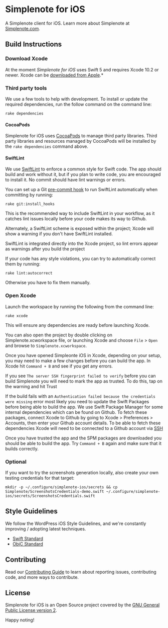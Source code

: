 # Simplenote for iOS
A Simplenote client for iOS. Learn more about Simplenote at [Simplenote.com](https://simplenote.com).

## Build Instructions

### Download Xcode

At the moment *Simplenote for iOS* uses Swift 5 and requires Xcode 10.2 or newer. Xcode can be [downloaded from Apple](https://developer.apple.com/downloads/index.action).*

### Third party tools

We use a few tools to help with development. To install or update the required dependencies, run the follow command on the command line:

`rake dependencies`

#### CocoaPods

Simplenote for iOS uses [CocoaPods](http://cocoapods.org/) to manage third party libraries.
Third party libraries and resources managed by CocoaPods will be installed by the `rake dependencies` command above.

#### SwiftLint

We use [SwiftLint](https://github.com/realm/SwiftLint) to enforce a common style for Swift code. The app should build and work without it, but if you plan to write code, you are encouraged to install it. No commit should have lint warnings or errors.

You can set up a Git [pre-commit hook](https://git-scm.com/book/en/v2/Customizing-Git-Git-Hooks) to run SwiftLint automatically when committing by running:

`rake git:install_hooks`

This is the recommended way to include SwiftLint in your workflow, as it catches lint issues locally before your code makes its way to Github.

Alternately, a SwiftLint scheme is exposed within the project; Xcode will show a warning if you don't have SwiftLint installed.

SwiftLint is integrated directly into the Xcode project, so lint errors appear as warnings after you build the project

If your code has any style violations, you can try to automatically correct them by running:

`rake lint:autocorrect`

Otherwise you have to fix them manually.

### Open Xcode

Launch the workspace by running the following from the command line:

`rake xcode`

This will ensure any dependencies are ready before launching Xcode.

You can also open the project by double clicking on Simplenote.xcworkspace file, or launching Xcode and choose `File` > `Open` and browse to `Simplenote.xcworkspace`.

Once you have opened Simpleonte iOS in Xcode, depending on your setup, you may need to make a few changes before you can build the app.  In Xcode hit `Command + B` and see if you get any errors.  

If you see `The server SSH fingerprint failed to verify` before you can build Simplenote you will need to mark the app as trusted.  To do this, tap on the warning and hit Trust

If the build fails with an `Authentication failed because the credentials were missing` error most likely you need to update the Swift Packages before being able to build the app. We use Swift Package Manager for some internal dependencies which can be found on Github.  To fetch these packages, connect Xcode to Github by going to Xcode > Preferences > Accounts, then enter your Github account details.  To be able to fetch these dependencies Xcode will need to be connected to a Github account via [SSH](https://docs.github.com/en/github/authenticating-to-github/connecting-to-github-with-ssh/generating-a-new-ssh-key-and-adding-it-to-the-ssh-agent)

Once you have trusted the app and the SPM packages are downloaded you should be able to build the app.  Try `Command + B` again and make sure that it builds correctly.

### Optional

If you want to try the screenshots generation locally, also create your own testing credentials for that target:

```
mkdir -p ~/.configure/simplenote-ios/secrets && cp Simplenote/ScreenshotsCredentials-demo.swift ~/.configure/simplenote-ios/secrets/ScreenshotsCredentials.swift
```

## Style Guidelines

We follow the WordPress iOS Style Guidelines, and we're constantly improving / adopting latest techniques.

- [Swift Standard](https://github.com/wordpress-mobile/swift-style-guide)
- [ObjC Standard](https://github.com/wordpress-mobile/objective-c-style-guide)

## Contributing

Read our [Contributing Guide](CONTRIBUTING.md) to learn about reporting issues, contributing code, and more ways to contribute.

## License

Simplenote for iOS is an Open Source project covered by the [GNU General Public License version 2](LICENSE.md).

Happy noting!
